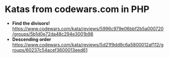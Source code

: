 # Katas from codewars.com in PHP
- **Find the divisors!**
  https://www.codewars.com/kata/reviews/5996c979e06bbf2b5a000720/groups/5b1d0e72da48c294e3001b98
- **Descending order**
  https://www.codewars.com/kata/reviews/5d21f9dd9c6a5800012af112/groups/60237c54acef3600013eed61
  